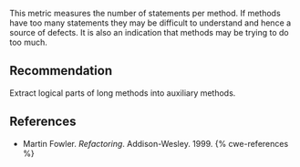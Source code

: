 This metric measures the number of statements per method. If methods have too many statements they may be difficult to understand and hence a source of defects. It is also an indication that methods may be trying to do too much.


## Recommendation
Extract logical parts of long methods into auxiliary methods.


## References
* Martin Fowler. *Refactoring*. Addison-Wesley. 1999.
{% cwe-references %}
